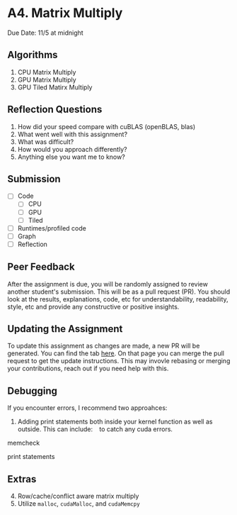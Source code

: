 # A4. Matrix Multiply

Due Date: 11/5 at midnight

## Algorithms

1. CPU Matrix Multiply
2. GPU Matrix Multiply
3. GPU Tiled Matirx Multiply

## Reflection Questions

1. How did your speed compare with cuBLAS (openBLAS, blas)
2. What went well with this assignment?
3. What was difficult?
4. How would you approach differently?
5. Anything else you want me to know?

## Submission
- [ ] Code
  - [ ] CPU
  - [ ] GPU
  - [ ] Tiled
- [ ] Runtimes/profiled code
- [ ] Graph
- [ ] Reflection

## Peer Feedback

After the assignment is due,
you will be randomly assigned to review another student's submission.
This will be as a pull request (PR).
You should look at the results, explanations, code, etc for
understandability, readability, style, etc and provide
any constructive or positive insights.

## Updating the Assignment

To update this assignment as changes are made,
a new PR will be generated.
You can find the tab [here](../../pulls).
On that page you can merge the pull request to get the update instructions.
This may invovle rebasing or merging your contributions, reach out
if you need help with this.

## Debugging

If you encounter errors, I recommend two approahces:

1. Adding print statements both inside your kernel function
   as well as outside.
   This can include: ` ` to catch any cuda errors.

memcheck

print statements

## Extras

4. Row/cache/conflict aware matrix multiply
1. Utilize `malloc`, `cudaMalloc`, and `cudaMemcpy`
